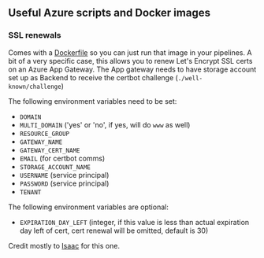## Useful Azure scripts and Docker images

### SSL renewals

Comes with a [Dockerfile](./ssl-renewal/Dockerfile) so you can just run that image in your pipelines.
A bit of a very specific case, this allows you to renew Let's Encrypt SSL certs on an Azure App Gateway.
The App gateway needs to have storage account set up as Backend to receive the certbot challenge (`./well-known/challenge`)

The following environment variables need to be set:

- `DOMAIN`
- `MULTI_DOMAIN` ('yes' or 'no', if yes, will do `www` as well)
- `RESOURCE_GROUP`
- `GATEWAY_NAME`
- `GATEWAY_CERT_NAME`
- `EMAIL` (for certbot comms)
- `STORAGE_ACCOUNT_NAME`
- `USERNAME` (service principal)
- `PASSWORD` (service principal)
- `TENANT`

The following environment variables are optional:

- `EXPIRATION_DAY_LEFT` (integer, if this value is less than actual expiration day left of cert, cert renewal will be omitted, default is 30)

Credit mostly to [Isaac](https://github.com/isaaccarrington) for this one.

